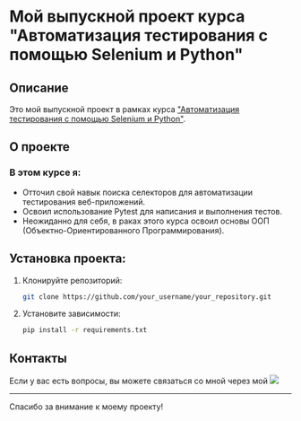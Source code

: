 # Мой выпускной проект курса "Автоматизация тестирования с помощью Selenium и Python"

## Описание
Это мой выпускной проект в рамках курса ["Автоматизация тестирования с помощью Selenium и Python"](https://stepik.org/course/575).

## О проекте
### В этом курсе я:
- Отточил свой навык поиска селекторов для автоматизации тестирования веб-приложений.
- Освоил использование Pytest для написания и выполнения тестов.
- Неожиданно для себя, в раках этого курса освоил основы ООП (Объектно-Ориентированного Программирования).



## Установка проекта:
1. Клонируйте репозиторий:
    ```bash
    git clone https://github.com/your_username/your_repository.git
    ```
2. Установите зависимости:
    ```bash
    pip install -r requirements.txt
    ```

## Контакты
Если у вас есть вопросы, вы можете связаться со мной через мой [![](https://img.shields.io/static/v1?message=LinkedIn&logo=linkedin&label=%20&style=flat&color=blue&labelColor=5c5c5c)](https://www.linkedin.com/in/vladlen-kuznetcov/)

---

Спасибо за внимание к моему проекту!